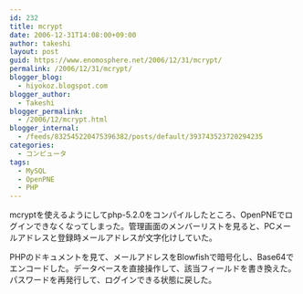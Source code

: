 ```yaml
---
id: 232
title: mcrypt
date: 2006-12-31T14:08:00+09:00
author: takeshi
layout: post
guid: https://www.enomosphere.net/2006/12/31/mcrypt/
permalink: /2006/12/31/mcrypt/
blogger_blog:
  - hiyokoz.blogspot.com
blogger_author:
  - Takeshi
blogger_permalink:
  - /2006/12/mcrypt.html
blogger_internal:
  - /feeds/832545220475396382/posts/default/393743523720294235
categories:
  - コンピュータ
tags:
  - MySQL
  - OpenPNE
  - PHP
---
```

<div> <p>mcryptを使えるようにしてphp-5.2.0をコンパイルしたところ、OpenPNEでログインできなくなってしまった。管理画面のメンバーリストを見ると、PCメールアドレスと登録時メールアドレスが文字化けしていた。<br /></p> <p>PHPのドキュメントを見て、メールアドレスをBlowfishで暗号化し、Base64でエンコードした。データベースを直接操作して、該当フィールドを書き換えた。パスワードを再発行して、ログインできる状態に戻した。</p> </div>